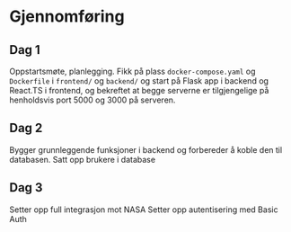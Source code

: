 # Gjennomføring

## Dag 1

Oppstartsmøte, planlegging. Fikk på plass `docker-compose.yaml` og `Dockerfile` i `frontend/` og `backend/` og start på Flask app i backend og React.TS i frontend, og bekreftet at begge serverne er tilgjengelige på henholdsvis port 5000 og 3000 på serveren.

## Dag 2

Bygger grunnleggende funksjoner i backend og forbereder å koble den til databasen. Satt opp brukere i database

## Dag 3

Setter opp full integrasjon mot NASA
Setter opp autentisering med Basic Auth
